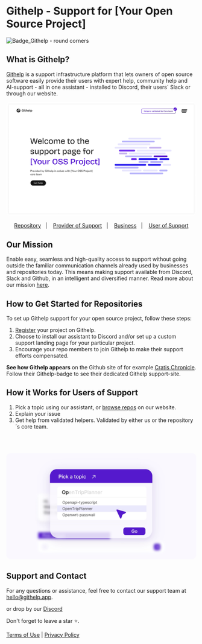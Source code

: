 # Githelp - Support for [Your Open Source Project]

<img width="220" alt="Badge_Githelp - round corners" src="https://github.com/user-attachments/assets/027ac1e3-f7dc-434e-9dd8-8bc3db7bad43">

## What is Githelp?

[Githelp](https://githelp.app/) is a support infrastructure platform that lets owners of open source software easily provide their users with expert help, 
community help and AI-support - all in one assistant - installed to Discord, their users´ Slack or through our website.  

<p align="center">
    <img src="assets/Repo - landing page - example - 1440.png" alt="Githelp" width="700" style="border-radius: 12px"/>
</p>

<p align="center">
  <a href="https://githelp.app/repository">Repository</a>&nbsp;&nbsp;&nbsp;|&nbsp;&nbsp;&nbsp; 
  <a href="https://githelp.app/providerofsupport">Provider of Support</a>&nbsp;&nbsp;&nbsp;|&nbsp;&nbsp;&nbsp; 
  <a href="https://githelp.app/business">Business</a>&nbsp;&nbsp;&nbsp;|&nbsp;&nbsp;&nbsp;
    <a href="https://githelp.app/userofsupport">User of Support</a> 
</p>


## Our Mission

Enable easy, seamless and high-quality access to support without going outside the familiar communication channels already used 
by businesses and repositories today. This means making support available from Discord, Slack and Github, in an intelligent and diversified manner. Read more about our mission [here](https://githelp.app/manifesto).

## How to Get Started for Repositories

To set up Githelp support for your open source project, follow these steps:

1. [Register](https://support.githelp.app/register) your project on Githelp.
2. Choose to install our assistant to Discord and/or set up a custom support landing page for your particular project.
3. Encourage your repo members to join Githelp to make their support efforts compensated.

**See how Githelp appears** on the Github site of for example [Cratis Chronicle](https://github.com/Cratis/Chronicle). 
Follow their Githelp-badge to see their dedicated Githelp support-site. 

## How it Works for Users of Support

1. Pick a topic using our assistant, or [browse repos](https://githelp.app/browse-repos) on our website.
2. Explain your issue
3. Get help from validated helpers. Validated by either us or the repository´s core team.

<br><br>

<p align="center">
    <img src="assets/Illustration_Search for topic.png" alt="Githelp" width="700" style="border-radius: 12px"/>
</p>

## Support and Contact

For any questions or assistance, feel free to contact our support team at [hello@githelp.app](mailto:hello@githelp.app).

or drop by our [Discord](https://discord.gg/MN6zX6xQ)

Don't forget to leave a star ⭐️.

[//]: # (TODO: Add a link to the terms of use and privacy policy)

[Terms of Use](./terms_of_use.md) | [Privacy Policy](./privacy_policy.md)



